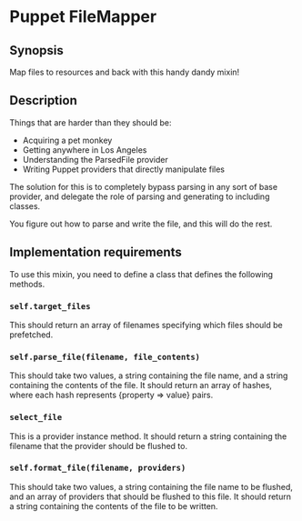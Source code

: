 Puppet FileMapper
=================

Synopsis
--------

Map files to resources and back with this handy dandy mixin!

Description
-----------

Things that are harder than they should be:

  * Acquiring a pet monkey
  * Getting anywhere in Los Angeles
  * Understanding the ParsedFile provider
  * Writing Puppet providers that directly manipulate files

The solution for this is to completely bypass parsing in any sort of base
provider, and delegate the role of parsing and generating to including classes.

You figure out how to parse and write the file, and this will do the rest.

Implementation requirements
---------------------------

To use this mixin, you need to define a class that defines the following
methods.

### `self.target_files`

This should return an array of filenames specifying which files should be
prefetched.

### `self.parse_file(filename, file_contents)`

This should take two values, a string containing the file name, and a string
containing the contents of the file. It should return an array of hashes,
where each hash represents {property => value} pairs.

### `select_file`

This is a provider instance method. It should return a string containing the
filename that the provider should be flushed to.

### `self.format_file(filename, providers)`

This should take two values, a string containing the file name to be flushed,
and an array of providers that should be flushed to this file. It should return
a string containing the contents of the file to be written.
